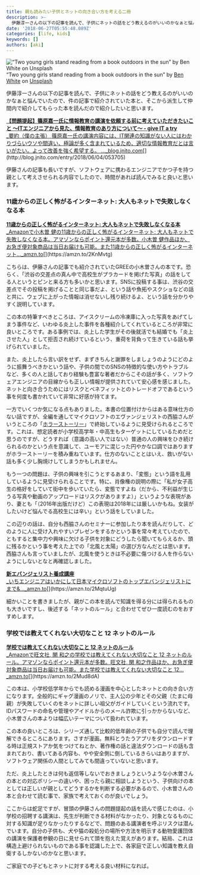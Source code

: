 ```yaml
---
title: 親も読みたい子供とネットの向き合い方を考える二冊
description: >-
  伊藤淳一さんの以下の記事を読んで、子供にネットの話をどう教えるのがいいのかなぁと悩んでいたので、件の記事で紹介されていた本と、そこから派生して仲間内で紹介してもらった本を読んだので紹介したいと思います。
date: '2018-06-27T05:55:48.089Z'
categories: [life, kids]
keywords: []
authors: [aki]
---
```


![“Two young girls stand reading from a book outdoors in the sun” by [Ben White](https://unsplash.com/@benwhitephotography?utm_source=medium&utm_medium=referral) on [Unsplash](https://unsplash.com?utm_source=medium&utm_medium=referral)](https://cdn-images-1.medium.com/max/600/0*ejTjhrTvclboS_B1)
“Two young girls stand reading from a book outdoors in the sun” by [Ben White](https://unsplash.com/@benwhitephotography?utm_source=medium&utm_medium=referral) on [Unsplash](https://unsplash.com?utm_source=medium&utm_medium=referral)

伊藤淳一さんの以下の記事を読んで、子供にネットの話をどう教えるのがいいのかなぁと悩んでいたので、件の記事で紹介されていた本と、そこから派生して仲間内で紹介してもらった本を読んだので紹介したいと思います。

[**【問題提起】篠原嘉一氏に情報教育の講演を依頼する前に考えていただきたいこと ～ITエンジニアから見た、情報教育のあり方について～ - give IT a try**  
_要約（僕の主張） 篠原嘉一氏の講演内容には、IT関連の知識がない人にはわかりづらいウソや間違い、極論が多く含まれているため、適切な情報教育だとは言いがたい。よって改善を強く希望する。 ..._blog.jnito.com](http://blog.jnito.com/entry/2018/06/04/053705 "http://blog.jnito.com/entry/2018/06/04/053705")[](http://blog.jnito.com/entry/2018/06/04/053705)

伊藤さんの記事も長いですが、ソフトウェアに携わるエンジニアでかつ子を持つ親として考えさせられる内容でしたので、時間があれば読んでみると良いと思います。

### 11歳からの正しく怖がるインターネット: 大人もネットで失敗しなくなる本

[**11歳からの正しく怖がるインターネット: 大人もネットで失敗しなくなる本**  
_Amazonで小木曽 健の11歳からの正しく怖がるインターネット: 大人もネットで失敗しなくなる本。アマゾンならポイント還元本が多数。小木曽 健作品ほか、お急ぎ便対象商品は当日お届けも可能。また11歳からの正しく怖がるインターネット…_amzn.to](https://amzn.to/2KnMvtg "https://amzn.to/2KnMvtg")[](https://amzn.to/2KnMvtg)

こちらは、伊藤さんの記事でも紹介されていたGREEの小木曽さんの本です。恐らく、「渋谷の交差点の真ん中で高校生がプラカードを掲げた写真」の話をしてる人というとピンと来る方も多いかと思います。SNSに投稿する事は、渋谷の交差点でその投稿を掲げることと同じ事だよ、という話や魚拓やスクショなどの話と共に、ウェブに上がった情報は消せないし残り続けるよ、という話を分かりやすく説明しています。

この本の特筆すべきところは、アイスクリームの冷凍庫に入った写真をあげてしまう事件など、いわゆる炎上した事件を各種紹介してくれているところが非常に良いところです。ある事例では、炎上した学生がその後就活でも結婚でも「炎上させた人」として拒否され続けているという、重荷を背負って生きている話も挙げられていました。

また、炎上したら言い訳をせず、まずきちんと謝罪をしましょうのようにどのように振舞うべきかという話や、子供の間でのSNSの特徴的な使い方やトラブルなど、多くの人と話しており経験も豊富な著者だからこその話が多く、ソフトウェアエンジニアの目線からも正しい情報が提供されていて安心感を感じました。ネットと向き合うためにはリスクとベネフィットとのトレードオフであるという事を何度も書かれていて非常に好感が持てます。

一方でいくつか気になる点もありました。本書の位置付けからはある意味仕方のない話ですが、全編を通してマイクロソフトのエヴァンジェリストの西脇さんがいうところの「[ホラーストーリー](http://diamond.jp/articles/-/75761)」で終始しているように見受けられるところです。これは、想定読者が小学校高学年・中高生もターゲットにしているためだと思うのですが、どうすれば（意識の高い人ではない）普通の人の興味をひき続けられるのかという点を意識して、ユーモアに混じった円やかな口調ではありますがホラーストーリーを積み重ねています。仕方のないこととはいえ、救いがない話も多く少し胸焼けしてしまうかもしれません。

もう一つの問題は、子供の興味を引こうとするあまり、「変態」という語を乱用しているように見受けられることです。特に、肖像権の説明の際に「私が女子高生の格好をしていて街中を歩いていたら、変態ですよね（だから、不利益が生じうる写真や動画のアップロードはリスクがありますよ）」というような表現があり、妻とも「（2016年出版だけど）この表現は2018年には厳しいかもね。女装がしたいけど悩んでる高校生には辛い」という話をしていました。

この辺りの話は、自分も西脇さんのセミナーに参加したり本を読んだりして、どのように人に受け入れやすいプレゼンをするかという事を常々考えていたので、ともすると集中力や興味に欠ける子供を対象にどうしたら聞いてもらえるか、頭に残るかという事を考えた上での「北風と太陽」の選び方なんだとは思います。西脇さんも言っていましたが、北風を使うときは不必要に傷つける人を作らないようにしないとなと再確認しました。

[**新エバンジェリスト養成講座**  
_いちエンジニアはいかにして日本マイクロソフトのトップエバンジェリストにまで&..._amzn.to](https://amzn.to/2MqtuUg "https://amzn.to/2MqtuUg")[](https://amzn.to/2MqtuUg)

細かいことを書きましたが、親がこの本を読んで知識を得る分には得られるものも大きいですし、後述する「ネットのルール」と合わせてぜひ一度読むのをおすすめします。

### 学校では教えてくれない大切なこと 12 ネットのルール

[**学校では教えてくれない大切なこと 12 ネットのルール**  
_Amazonで旺文社, 関 和之の学校では教えてくれない大切なこと 12 ネットのルール。アマゾンならポイント還元本が多数。旺文社, 関 和之作品ほか、お急ぎ便対象商品は当日お届けも可能。また学校では教えてくれない大切なこと 12…_amzn.to](https://amzn.to/2Mud8dA "https://amzn.to/2Mud8dA")[](https://amzn.to/2Mud8dA)

この本は、小学校低学年からでも読める漫画を中心としたネットとの向き合い方になります。全般的にギャグ漫画のノリで、主人公の少年とその父親（たまに母親）が失敗していくのをネットに詳しい祖父がガイドしていくという流れです。IDパスワードの命名や管理やアイドルからのメール詐欺に引っかからないなど、小木曽さんの本よりは幅広いテーマについて扱われています。

この本の良いところは、シリーズ通して比較的低年齢の子供でも自分で読んで理解できるところにあります。さすが漫画。無料とうたうアプリをダウンロードする時は正規ストアか気をつけてねとか、著作権の話と違法ダウンロードの話も含まれており、書いてある内容も、やや安全側に倒しているきらいはありますが、ソフトウェア関係の人間としてみても間違っていないと思います。

ただ、炎上したときは何も返信等しないでおきましょうというような小木曽さんの本との対応ポリシーの違いや、困ったら親に相談しようという、子供向けの本としては正しいが親としてどうするかを判断する必要があるので、小木曽さんの本と合わせて読む事で、家族で考えておくのが良いでしょう。

ここからは蛇足ですが、冒頭の伊藤さんの問題提起の話を読んで感じたのは、小学校の招聘する講演は、先生が判断できる材料がなかったり、対象となるものに対する知識が足りなかったりするなどで、問題のある講演者を呼ぶリスクは潜んでいます。自分の子供も、犬や猫の殺処分の場所や方法を明示する動物愛護団体の講演を保護者参観の日に見せられて頭を抱えた覚えがあります。結局、これは構造上避けられないものである事を認識した上で、各家庭で正しい知識を教え自衛するしかないのかなと思います。

ご家庭での子どもとネットに対する考える良い材料になれば。